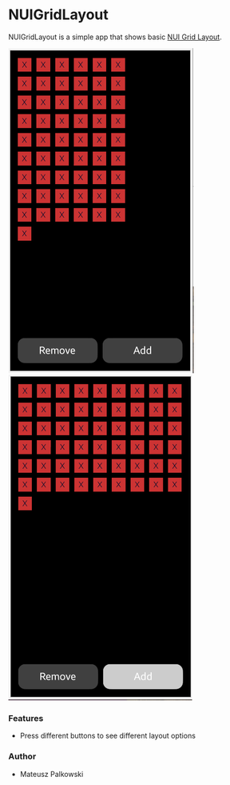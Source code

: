 # NUIGridLayout
NUIGridLayout is a simple app that shows basic [NUI Grid Layout](https://docs.tizen.org/application/dotnet/guides/nui/grid-layout/).

![Screen1](./Screenshots/screen1.png)
![Screen2](./Screenshots/screen2.png)

### Features
* Press different buttons to see different layout options

### Author
* Mateusz Palkowski